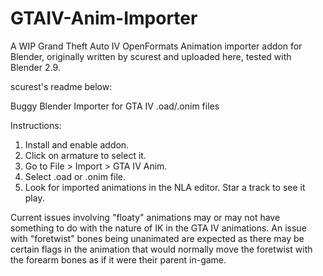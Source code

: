 # GTAIV-Anim-Importer
A WIP Grand Theft Auto IV OpenFormats Animation importer addon for Blender, originally written by scurest and uploaded here, tested with Blender 2.9.

scurest's readme below:

Buggy Blender Importer for GTA IV .oad/.onim files

Instructions:

1. Install and enable addon.
2. Click on armature to select it.
3. Go to File > Import > GTA IV Anim.
4. Select .oad or .onim file.
5. Look for imported animations in the NLA editor. Star a track to see it play.

Current issues involving "floaty" animations may or may not have something to do with the nature of IK in the GTA IV animations.
An issue with "foretwist" bones being unanimated are expected as there may be certain flags in the animation that would normally move the foretwist with the forearm bones as if it were their parent in-game. 
